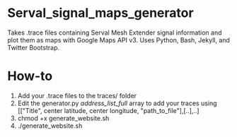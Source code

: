 Serval_signal_maps_generator
============================

Takes .trace files containing Serval Mesh Extender signal information and plot them as maps with Google Maps API v3. Uses Python, Bash, Jekyll, and Twitter Bootstrap.

How-to
======

1. Add your .trace files to the traces/ folder
2. Edit the generator.py *address_list_full* array to add your traces using [["Title", center latitude, center longitude, "path_to_file"],[..],..]
3. chmod +x generate_website.sh
4. ./generate_website.sh
